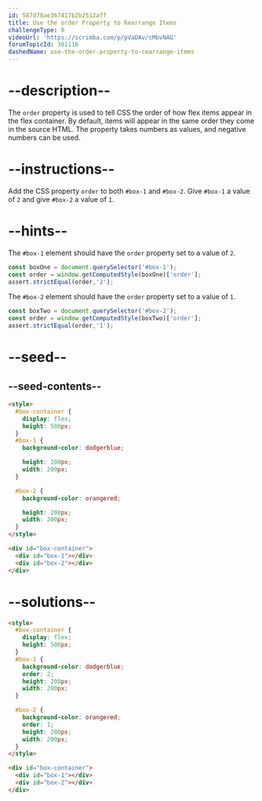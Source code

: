 ```yaml
---
id: 587d78ae367417b2b2512aff
title: Use the order Property to Rearrange Items
challengeType: 0
videoUrl: 'https://scrimba.com/p/pVaDAv/cMbvNAG'
forumTopicId: 301116
dashedName: use-the-order-property-to-rearrange-items
---
```


# --description--

The `order` property is used to tell CSS the order of how flex items appear in the flex container. By default, items will appear in the same order they come in the source HTML. The property takes numbers as values, and negative numbers can be used.

# --instructions--

Add the CSS property `order` to both `#box-1` and `#box-2`. Give `#box-1` a value of `2` and give `#box-2` a value of `1`.

# --hints--

The `#box-1` element should have the `order` property set to a value of `2`.

```js
const boxOne = document.querySelector('#box-1');
const order = window.getComputedStyle(boxOne)['order']; 
assert.strictEqual(order,'2');
```

The `#box-2` element should have the `order` property set to a value of `1`.

```js
const boxTwo = document.querySelector('#box-2');
const order = window.getComputedStyle(boxTwo)['order']; 
assert.strictEqual(order,'1');
```

# --seed--

## --seed-contents--

```html
<style>
  #box-container {
    display: flex;
    height: 500px;
  }
  #box-1 {
    background-color: dodgerblue;

    height: 200px;
    width: 200px;
  }

  #box-2 {
    background-color: orangered;

    height: 200px;
    width: 200px;
  }
</style>

<div id="box-container">
  <div id="box-1"></div>
  <div id="box-2"></div>
</div>
```

# --solutions--

```html
<style>
  #box-container {
    display: flex;
    height: 500px;
  }
  #box-1 {
    background-color: dodgerblue;
    order: 2;
    height: 200px;
    width: 200px;
  }

  #box-2 {
    background-color: orangered;
    order: 1;
    height: 200px;
    width: 200px;
  }
</style>

<div id="box-container">
  <div id="box-1"></div>
  <div id="box-2"></div>
</div>
```
